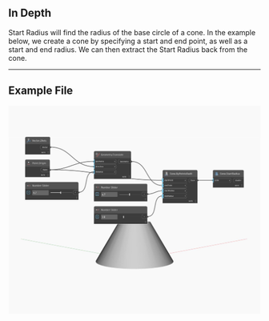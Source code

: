 ## In Depth
Start Radius will find the radius of the base circle of a cone. In the example below, we create a cone by specifying a start and end point, as well as a start and end radius. We can then extract the Start Radius back from the cone.
___
## Example File

![StartRadius](./Autodesk.DesignScript.Geometry.Cone.StartRadius_img.jpg)

